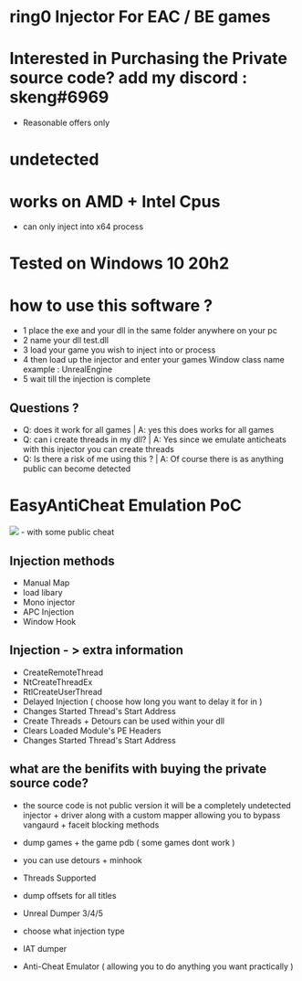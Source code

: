# ring0 Injector For EAC / BE games

# Interested in Purchasing the Private source code? add my discord : skeng#6969
- Reasonable offers only

# undetected


# works on AMD + Intel Cpus
- can only inject into x64 process
# Tested on Windows 10 20h2

# how to use this software ?
- 1 place the exe and your dll in the same folder anywhere on your pc
- 2 name your dll test.dll
- 3 load your game you wish to inject into or process
- 4 then load up the injector and enter your games Window class name example : UnrealEngine
- 5 wait till the injection is complete



## Questions ?
- Q: does it work for all games | A: yes this does works for all games 
- Q: can i create threads in my dll? | A: Yes since we emulate anticheats with this injector you can create threads
- Q: Is there a risk of me using this ? | A: Of course there is as anything public can become detected 



# EasyAntiCheat Emulation PoC
<img src=https://media.discordapp.net/attachments/978564562620129340/979520305808687114/unknown.png>
- with some public cheat


## Injection methods 
- Manual Map
- load libary
- Mono injector
- APC Injection
- Window Hook

## Injection - > extra information
- CreateRemoteThread
- NtCreateThreadEx
- RtlCreateUserThread
- Delayed Injection ( choose how long you want to delay it for in )
- Changes Started Thread's Start Address
- Create Threads + Detours can be used within your dll
- Clears Loaded Module's PE Headers
- Changes Started Thread's Start Address



## what are the benifits with buying the private source code?
- the source code is not public version it will be a completely undetected injector + driver along with a custom mapper allowing you to bypass vangaurd + faceit blocking methods 

- dump games + the game pdb ( some games dont work )
- you can use detours + minhook
- Threads Supported
- dump offsets for all titles 
- Unreal Dumper 3/4/5 
- choose what injection type
- IAT dumper
- Anti-Cheat Emulator ( allowing you to do anything you want practically )




